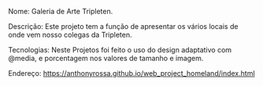 Nome: Galeria de Arte Tripleten.

Descrição: Este projeto tem a função de apresentar os vários locais de onde vem nosso colegas da Tripleten.

Tecnologias: Neste Projetos foi feito o uso do design adaptativo com @media, e porcentagem nos valores de tamanho e imagem.

Endereço: https://anthonyrossa.github.io/web_project_homeland/index.html
